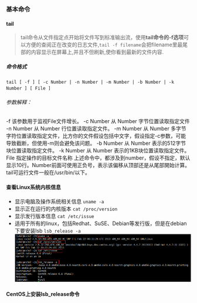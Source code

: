 ### 基本命令

#### tail

> tail命令从文件指定点开始将文件写到标准输出流，使用**tail命令的-f选项**可以方便的查阅正在改变的日志文件,`tail -f filename`会把filename里最尾部的内容显示在屏幕上,并且不但刷新,使你看到最新的文件内容.

##### 命令格式

`tail [ -f ] [ -c Number | -n Number | -m Number | -b Number | -k Number ] [ File ]`

###### 参数解释：

-f 该参数用于监视File文件增长。
-c Number 从 Number 字节位置读取指定文件
-n Number 从 Number 行位置读取指定文件。
-m Number 从 Number 多字节字符位置读取指定文件，比方你的文件假设包括中文字，假设指定-c参数，可能导致截断，但使用-m则会避免该问题。
-b Number 从 Number 表示的512字节块位置读取指定文件。
-k Number 从 Number 表示的1KB块位置读取指定文件。
File 指定操作的目标文件名称
上述命令中，都涉及到number，假设不指定，默认显示10行。Number前面可使用正负号，表示该偏移从顶部还是从尾部開始计算。
tail可运行文件一般在\/usr\/bin\/以下。

#### 查看Linux系统内核信息

* 显示电脑及操作系统相关信息
  `uname -a`
* 显示正在运行的内核版本
  `cat /proc/version`
* 显示发行版本信息
  `cat /etc/issue`
* 适用于所有的linux，包括Redhat、SuSE、Debian等发行版，但是在debian下要安装lsb
  `lsb_release -a`
  ![](/assets/QQ截图20161008090405.png)

#### CentOS上安装lsb_release命令

